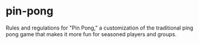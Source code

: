 # pin-pong
Rules and regulations for "Pin Pong," a customization of the traditional ping pong game that makes it more fun for seasoned players and groups.
